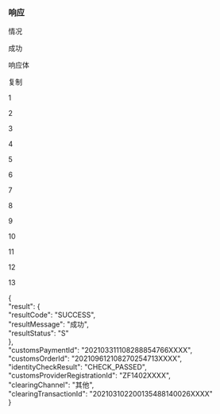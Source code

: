 ### 响应

情况

成功

响应体

复制

1

2

3

4

5

6

7

8

9

10

11

12

13

{  
"result": {  
"resultCode": "SUCCESS",  
"resultMessage": "成功",  
"resultStatus": "S"  
},  
"customsPaymentId": "202103311108288854766XXXX",  
"customsOrderId": "202109612108270254713XXXX",  
"identityCheckResult": "CHECK_PASSED",  
"customsProviderRegistrationId": "ZF1402XXXX",  
"clearingChannel": "其他",  
"clearingTransactionId": "202103102200135488140026XXXX"  
}